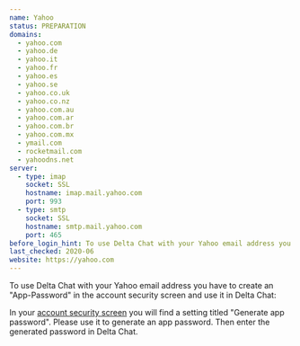 ```yaml
---
name: Yahoo
status: PREPARATION
domains: 
  - yahoo.com
  - yahoo.de
  - yahoo.it
  - yahoo.fr
  - yahoo.es
  - yahoo.se
  - yahoo.co.uk
  - yahoo.co.nz
  - yahoo.com.au
  - yahoo.com.ar
  - yahoo.com.br
  - yahoo.com.mx
  - ymail.com
  - rocketmail.com
  - yahoodns.net
server:
  - type: imap
    socket: SSL
    hostname: imap.mail.yahoo.com
    port: 993
  - type: smtp
    socket: SSL
    hostname: smtp.mail.yahoo.com
    port: 465
before_login_hint: To use Delta Chat with your Yahoo email address you have to create an "App-Password" in the account security screen.
last_checked: 2020-06
website: https://yahoo.com
---
```


To use Delta Chat with your Yahoo email address you have to create an "App-Password" in the account security screen and use it in Delta Chat:

In your [account security screen](https://login.yahoo.com/account/security) you will find a setting titled "Generate app password". Please use it to generate an app password. Then enter the generated password in Delta Chat.
